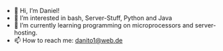 - 👋 Hi, I’m Daniel!
- 👀 I’m interested in bash, Server-Stuff, Python and Java
- 🌱 I’m currently learning programming on microprocessors and server-hosting.
- 📫 How to reach me: danito1@web.de

<!---
Deus00Judex/Deus00Judex is a ✨ special ✨ repository because its `README.md` (this file) appears on your GitHub profile.
You can click the Preview link to take a look at your changes.
--->
